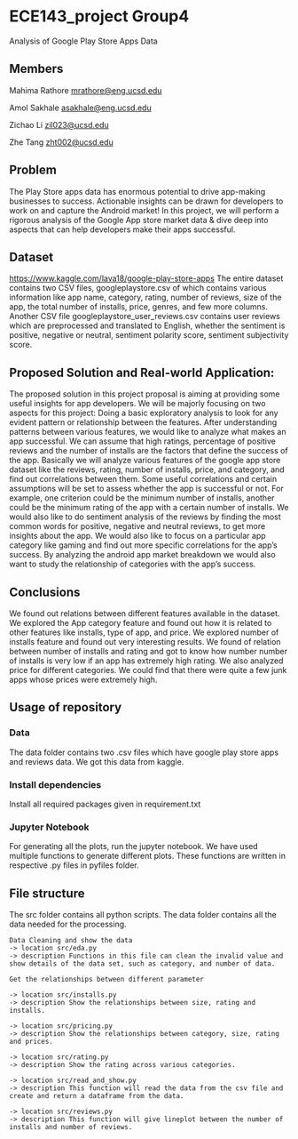 # ECE143_project Group4 
Analysis of Google Play Store Apps Data
## Members
Mahima Rathore mrathore@eng.ucsd.edu

Amol Sakhale asakhale@eng.ucsd.edu

Zichao Li  zil023@ucsd.edu

Zhe Tang zht002@ucsd.edu
## Problem
The Play Store apps data has enormous potential to drive app-making businesses to success. Actionable insights can be drawn for developers to work on and capture the Android market! In this project, we will perform a rigorous analysis of the Google App store market data & dive deep into aspects that can help developers make their apps successful.

## Dataset
https://www.kaggle.com/lava18/google-play-store-apps
The entire dataset contains two CSV files, googleplaystore.csv of which contains various information like app name, category, rating, number of reviews, size of the app, the total number of installs, price, genres, and few more columns. Another CSV file googleplaystore_user_reviews.csv contains user reviews which are preprocessed and translated to English, whether the sentiment is positive, negative or neutral, sentiment polarity score, sentiment subjectivity score. 

## Proposed Solution and Real-world Application:
The proposed solution in this project proposal is aiming at providing some useful insights for app developers. We will be majorly focusing on two aspects for this project:
Doing a basic exploratory analysis to look for any evident pattern or relationship between the features. 
After understanding patterns between various features, we would like to analyze what makes an app successful. 
We can assume that high ratings, percentage of positive reviews and the number of installs are the factors that define the success of the app. Basically we will analyze various features of the google app store dataset like the reviews, rating, number of installs, price, and category, and find out correlations between them. Some useful correlations and certain assumptions will be set to assess whether the app is successful or not. For example, one criterion could be the minimum number of installs, another could be the minimum rating of the app with a certain number of installs.  We would also like to do sentiment analysis of the reviews by finding the most common words for positive, negative and neutral reviews, to get more insights about the app. We would also like to focus on a particular app category like gaming and find out more specific correlations for the app’s success. By analyzing the android app market breakdown we would also want to study the relationship of categories with the app’s success.

## Conclusions
We found out relations between different features available in the dataset.  We explored the App category feature and found out how it is related to other features like installs, type of app, and price.  We explored number of installs feature and found out very interesting results.  We found of relation between number of installs and rating and got to know how number number of installs is very low if an app has extremely high rating.  We also analyzed price for different categories. We could find that there were quite a few junk apps whose prices were extremely high. 

## Usage of repository
### Data 
The data folder contains two .csv files which have google play store apps and reviews data. 
We got this data from kaggle. 

### Install dependencies
Install all required packages given in requirement.txt

### Jupyter Notebook
For generating all the plots, run the jupyter notebook.  We have used multiple functions to generate different plots.  These functions are written in respective .py files in pyfiles folder. 

## File structure
The src folder contains all python scripts. The data folder contains all the data needed for the processing.
```
Data Cleaning and show the data
-> location src/eda.py
-> description Functions in this file can clean the invalid value and show details of the data set, such as category, and number of data.
```

```
Get the relationships between different parameter

-> location src/installs.py
-> description Show the relationships between size, rating and installs.

-> location src/pricing.py
-> description Show the relationships between category, size, rating and prices.

-> location src/rating.py
-> description Show the rating across various categories.

-> location src/read_and_show.py
-> description This function will read the data from the csv file and create and return a dataframe from the data.

-> location src/reviews.py
-> description This function will give lineplot between the number of installs and number of reviews.

